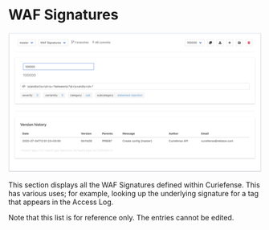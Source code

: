 # WAF Signatures

![](../../.gitbook/assets/waf-signatures.png)

This section displays all the WAF Signatures defined within Curiefense. This has various uses; for example, looking up the underlying signature for a tag that appears in the Access Log.

Note that this list is for reference only. The entries cannot be edited.



